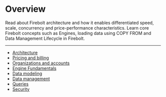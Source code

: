 # [](#overview)Overview

Read about Firebolt architecture and how it enables differentiated speed, scale, concurrency and price-performance characteristics. Learn core Firebolt concepts such as Engines, loading data using COPY FROM and Data Management Lifecycle in Firebolt.

* * *

- [Architecture](/Overview/architecture-overview.html)
- [Pricing and billing](/Overview/billing/)
- [Organizations and accounts](/Overview/organizations-accounts.html)
- [Engine Fundamentals](/Overview/engine-fundamentals.html)
- [Data modeling](/Overview/indexes/using-indexes.html)
- [Data management](/Overview/data-management.html)
- [Queries](/Overview/queries/)
- [Security](/Overview/Security/security.html)
